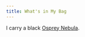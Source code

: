 ```yaml
---
title: What's in My Bag
---
```


I carry a black [Osprey Nebula](https://www.osprey.com/ca/en/product/nebula-NEBULANEW_796.html).
